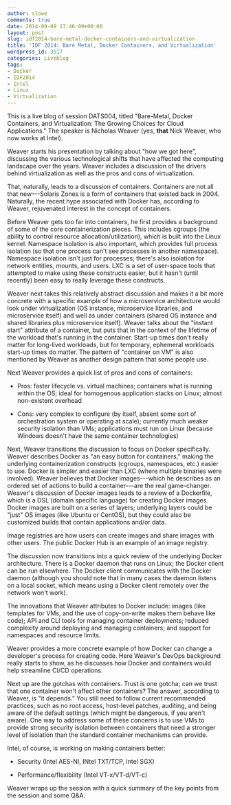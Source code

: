 ```yaml
---
author: slowe
comments: true
date: 2014-09-09 17:46:09+00:00
layout: post
slug: idf2014-bare-metal-docker-containers-and-virtualization
title: 'IDF 2014: Bare Metal, Docker Containers, and Virtualization'
wordpress_id: 3517
categories: Liveblog
tags:
- Docker
- IDF2014
- Intel
- Linux
- Virtualization
---
```


This is a live blog of session DATS004, titled "Bare-Metal, Docker Containers, and Virtualization: The Growing Choices for Cloud Applications." The speaker is Nicholas Weaver (yes, **that** Nick Weaver, who now works at Intel).

Weaver starts his presentation by talking about "how we got here", discussing the various technological shifts that have affected the computing landscape over the years. Weaver includes a discussion of the drivers behind virtualization as well as the pros and cons of virtualization.

That, naturally, leads to a discussion of containers. Containers are not all that new---Solaris Zones is a form of containers that existed back in 2004. Naturally, the recent hype associated with Docker has, according to Weaver, rejuvenated interest in the concept of containers.

Before Weaver gets too far into containers, he first provides a background of some of the core containerization pieces. This includes cgroups (the ability to control resource allocation/utilization), which is built into the Linux kernel. Namespace isolation is also important, which provides full process isolation (so that one process can't see processes in another namespace). Namespace isolation isn't just for processes; there's also isolation for network entities, mounts, and users. LXC is a set of user-space tools that attempted to make using these constructs easier, but it hasn't (until recently) been easy to really leverage these constructs.

Weaver next takes this relatively abstract discussion and makes it a bit more concrete with a specific example of how a microservice architecture would look under virtualization (OS instance, microservice libraries, and microservice itself) and well as under containers (shared OS instance and shared libraries plus microservice itself). Weaver talks about the "instant start" attribute of a container, but puts that in the context of the lifetime of the workload that's running in the container. Start-up times don't really matter for long-lived workloads, but for temporary, ephemeral workloads start-up times do matter. The pattern of "container on VM" is also mentioned by Weaver as another design pattern that some people use.

Next Weaver provides a quick list of pros and cons of containers:

* Pros: faster lifecycle vs. virtual machines; containers what is running within the OS; ideal for homogenous application stacks on Linux; almost non-existent overhead

* Cons: very complex to configure (by itself, absent some sort of orchestration system or operating at scale); currently much weaker security isolation than VMs; applications must run on Linux (because Windows doesn't have the same container technologies)

Next, Weaver transitions the discussion to focus on Docker specifically. Weaver describes Docker as "an easy button for containers," making the underlying containerization constructs (cgroups, namespaces, etc.) easier to use. Docker is simpler and easier than LXC (where multiple binaries were involved). Weaver believes that Docker images---which he describes as an ordered set of actions to build a container---are the real game-changer. Weaver's discussion of Docker images leads to a review of a Dockerfile, which is a DSL (domain specific language) for creating Docker images. Docker images are built on a series of layers; underlying layers could be "just" OS images (like Ubuntu or CentOS), but they could also be customized builds that contain applications and/or data.

Image registries are how users can create images and share images with other users. The public Docker Hub is an example of an image registry.

The discussion now transitions into a quick review of the underlying Docker architecture. There is a Docker daemon that runs on Linux; the Docker client can be run elsewhere. The Docker client communicates with the Docker daemon (although you should note that in many cases the daemon listens on a local socket, which means using a Docker client remotely over the network won't work).

The innovations that Weaver attributes to Docker include: images (like templates for VMs, and the use of copy-on-write makes them behave like code); API and CLI tools for managing container deployments; reduced complexity around deploying and managing containers; and support for namespaces and resource limits.

Weaver provides a more concrete example of how Docker can change a developer's process for creating code. Here Weaver's DevOps background really starts to show, as he discusses how Docker and containers would help streamline CI/CD operations.

Next up are the gotchas with containers. Trust is one gotcha; can we trust that one container won't affect other containers? The answer, according to Weaver, is "it depends." You still need to follow current recommended practices, such as no root access, host-level patches, auditing, and being aware of the default settings (which might be dangerous, if you aren't aware). One way to address some of these concerns is to use VMs to provide strong security isolation between containers that need a stronger level of isolation than the standard container mechanisms can provide.

Intel, of course, is working on making containers better:

* Security (Intel AES-NI, INtel TXT/TCP, Intel SGX)

* Performance/flexibility (Intel VT-x/VT-d/VT-c)

Weaver wraps up the session with a quick summary of the key points from the session and some Q&A.
